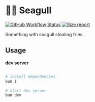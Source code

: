 # 🦤🍟 Seagull

[![GitHub Workflow Status](https://img.shields.io/github/actions/workflow/status/Platane/seagull/main.yml?style=flat-square)](https://github.com/Platane/seagull/actions/workflows/main.yml) [![Size report](https://img.shields.io/endpoint?url=https://platane.github.io/seagull/shieldio_size.json&style=flat-square)](https://platane.github.io/seagull/bundle.zip)

Something with seagull stealing fries


## Usage


**dev server**

```sh

# install dependencies
bun i

# start dev server
bun dev
```
